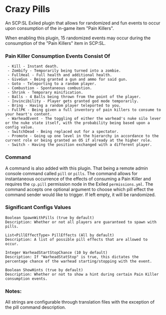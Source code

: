 # Crazy Pills

An SCP:SL Exiled plugin that allows for randomized and fun events to occur upon consumption of the in-game item "Pain Killers".

When enabling this plugin, 15 randomized events may occur during the consumption of the "Pain Killers" item in SCP:SL.

### Pain Killer Consumption Events Consist Of
```
 - Kill - Instant death.
 - Zombify - Temporarily being turned into a zombie.
 - FullHeal - Full health and additional health.
 - GiveGun - Being granted a gun and ammo for said gun.
 - Goto - Teleporting to a random player.
 - Combustion - Spontaneous combustion.
 - Shrink - Temporary minification.
 - Balls - 4 Balls being thrown from the point of the player.
 - Invincibility - Player gets granted god mode temporarily.
 - Bring - Having a random player teleported to you.
 - FullPK - Being given a full inventory of pain killers to consume to your heart's content.
 - WarheadEvent - The toggling of either the warhead's nuke silo lever or the nuke state itself, with the probability being based upon a config value.
 - SwitchDead - Being replaced out for a spectator.
 - Promote - Going up one level in the hierarchy in accordance to the current role or being granted an O5 if already at the higher role.
 - Switch - Having the position exchanged with a different player.
```

### Command
A command is also added with this plugin. That being a remote admin console command called `pill` or `pills`.
The command allows for instantaneous occurrence of the effects of consuming a Pain Killer and requires the `cp.pill` permission node in the Exiled `permissions.yml`.
The command accepts one optional argument to choose which pill effect the command sender would like to trigger. If left empty, it will be randomized.

### Significant Configs Values
```
Boolean SpawnWithPills (true by default)
Description: Whether or not all players are guaranteed to spawn with pills.

List<PillEffectType> PillEffects (All by default)
Description: A list of possible pill effects that are allowed to occur.

Integer WarheadStartStopChance (10 by default)
Description: If "WarheadStatStop" is true, this dictates the percentage chance of the warhead starting/stopping with the event.

Boolean ShowHints (true by default)
Description: Whether or not to show a hint during certain Pain Killer consumption events.
```

### Notes:
All strings are configurable through translation files with the exception of the pill command description.